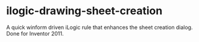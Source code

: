 # ilogic-drawing-sheet-creation
A quick winform driven iLogic rule that enhances the sheet creation dialog. Done for Inventor 2011.
